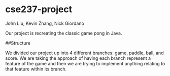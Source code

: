 # cse237-project

John Liu, Kevin Zhang, Nick Giordano 

Our project is recreating the classic game pong in Java. 


##Structure

We divided our project up into 4 different branches: game, paddle, ball, and score. We are taking the approach of having each branch represent a feature of the game and then we are trying to implement anything relating to that feature within its branch.
